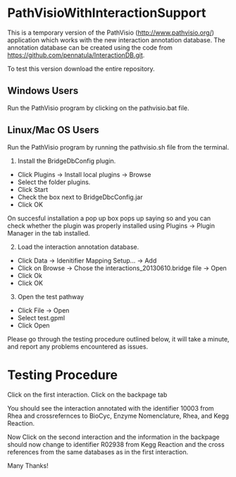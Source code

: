 PathVisioWithInteractionSupport
===============================

This is a temporary version of the PathVisio (http://www.pathvisio.org/) application which works with the new 
interaction annotation database. The annotation database can be created using the code from https://github.com/pennatula/InteractionDB.git.

To test this version download the entire repository.

Windows Users
--------------
Run the PathVisio program by clicking on the pathvisio.bat file.

Linux/Mac OS Users
-------------------
Run the PathVisio program by running the pathvisio.sh file from the terminal.

1) Install the BridgeDbConfig plugin.

  * Click Plugins -> Install local plugins -> Browse 
  * Select the folder plugins.
  * Click Start
  * Check the box next to BridgeDbcConfig.jar
  * Click OK
  
On succesful installation a pop up box pops up saying so and you can check whether the plugin was properly installed
using Plugins -> Plugin Manager in the tab installed.

2) Load the interaction annotation database.

  * Click Data -> Idenitifier Mapping Setup... -> Add 
  * Click on Browse -> Chose the interactions_20130610.bridge file -> Open
  * Click Ok
  * Click OK

3) Open the test pathway

  * Click File -> Open
  * Select test.gpml
  * Click Open
  
Please go through the testing procedure outlined below, it will take a minute, and report any problems encountered as 
issues.

Testing Procedure
=================

Click on the first interaction. Click on the backpage tab

You should see the interaction annotated with the identifier 10003 from Rhea and crossrefernces to BioCyc, 
Enzyme Nomenclature, Rhea, and Kegg Reaction.

Now Click on the second interaction and the information in the backpage should now change to identifier R02938 
from Kegg Reaction and the cross references from the same databases as in the first interaction.

Many Thanks!
